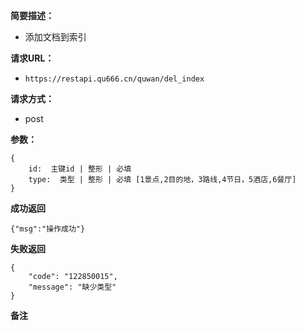  
**简要描述：** 

- 添加文档到索引

**请求URL：** 
- ` https://restapi.qu666.cn/quwan/del_index `
  
**请求方式：**
- post

**参数：** 
```
{
    id:  主键id | 整形 | 必填
    type:  类型 | 整形 | 必填 [1景点,2目的地，3路线,4节日，5酒店,6餐厅]
} 

```




 **成功返回**
```
{"msg":"操作成功"}
```

 **失败返回** 

```
{
    "code": "122850015",
    "message": "缺少类型"
}

```

 **备注** 
```

```
